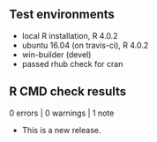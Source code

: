## Test environments
* local R installation, R 4.0.2
* ubuntu 16.04 (on travis-ci), R 4.0.2
* win-builder (devel)
* passed rhub check for cran

## R CMD check results

0 errors | 0 warnings | 1 note

* This is a new release.
